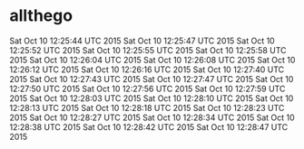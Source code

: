 # allthego
Sat Oct 10 12:25:44 UTC 2015
Sat Oct 10 12:25:47 UTC 2015
Sat Oct 10 12:25:52 UTC 2015
Sat Oct 10 12:25:55 UTC 2015
Sat Oct 10 12:25:58 UTC 2015
Sat Oct 10 12:26:04 UTC 2015
Sat Oct 10 12:26:08 UTC 2015
Sat Oct 10 12:26:12 UTC 2015
Sat Oct 10 12:26:16 UTC 2015
Sat Oct 10 12:27:40 UTC 2015
Sat Oct 10 12:27:43 UTC 2015
Sat Oct 10 12:27:47 UTC 2015
Sat Oct 10 12:27:50 UTC 2015
Sat Oct 10 12:27:56 UTC 2015
Sat Oct 10 12:27:59 UTC 2015
Sat Oct 10 12:28:03 UTC 2015
Sat Oct 10 12:28:10 UTC 2015
Sat Oct 10 12:28:13 UTC 2015
Sat Oct 10 12:28:18 UTC 2015
Sat Oct 10 12:28:23 UTC 2015
Sat Oct 10 12:28:27 UTC 2015
Sat Oct 10 12:28:34 UTC 2015
Sat Oct 10 12:28:38 UTC 2015
Sat Oct 10 12:28:42 UTC 2015
Sat Oct 10 12:28:47 UTC 2015
